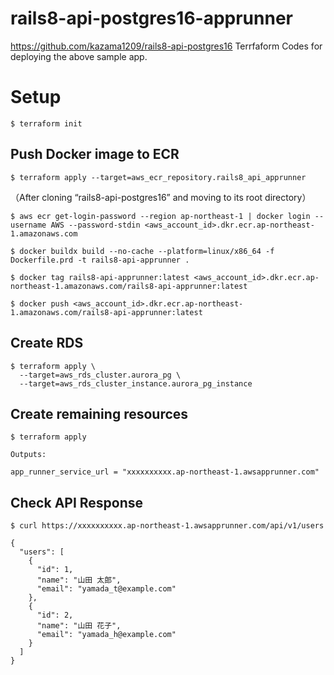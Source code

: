 # rails8-api-postgres16-apprunner

https://github.com/kazama1209/rails8-api-postgres16
Terrfaform Codes for deploying the above sample app.

# Setup

```
$ terraform init
```

## Push Docker image to ECR

```
$ terraform apply --target=aws_ecr_repository.rails8_api_apprunner
```

（After cloning “rails8-api-postgres16” and moving to its root directory）
```
$ aws ecr get-login-password --region ap-northeast-1 | docker login --username AWS --password-stdin <aws_account_id>.dkr.ecr.ap-northeast-1.amazonaws.com

$ docker buildx build --no-cache --platform=linux/x86_64 -f Dockerfile.prd -t rails8-api-apprunner .

$ docker tag rails8-api-apprunner:latest <aws_account_id>.dkr.ecr.ap-northeast-1.amazonaws.com/rails8-api-apprunner:latest

$ docker push <aws_account_id>.dkr.ecr.ap-northeast-1.amazonaws.com/rails8-api-apprunner:latest
```

## Create RDS

```
$ terraform apply \
  --target=aws_rds_cluster.aurora_pg \
  --target=aws_rds_cluster_instance.aurora_pg_instance
```

## Create remaining resources

```
$ terraform apply

Outputs:

app_runner_service_url = "xxxxxxxxxx.ap-northeast-1.awsapprunner.com"
```

## Check API Response

```
$ curl https://xxxxxxxxxx.ap-northeast-1.awsapprunner.com/api/v1/users

{
  "users": [
    {
      "id": 1,
      "name": "山田 太郎",
      "email": "yamada_t@example.com"
    },
    {
      "id": 2,
      "name": "山田 花子",
      "email": "yamada_h@example.com"
    }
  ]
}
```
